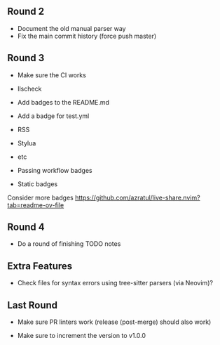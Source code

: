 ## Round 2
- Document the old manual parser way
- Fix the main commit history (force push master)


## Round 3
- Make sure the CI works
 - llscheck

- Add badges to the README.md
 - Add a badge for test.yml
 - RSS
 - Stylua
 - etc
 - Passing workflow badges
 - Static badges

Consider more badges
https://github.com/azratul/live-share.nvim?tab=readme-ov-file


## Round 4
- Do a round of finishing TODO notes


## Extra Features
- Check files for syntax errors using tree-sitter parsers (via Neovim)?


## Last Round
- Make sure PR linters work (release (post-merge) should also work)

- Make sure to increment the version to v1.0.0
